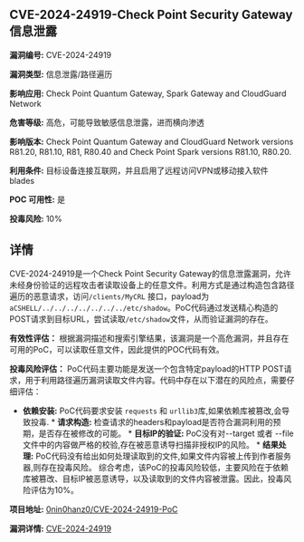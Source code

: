 ## CVE-2024-24919-Check Point Security Gateway信息泄露

**漏洞编号:** CVE-2024-24919

**漏洞类型:** 信息泄露/路径遍历

**影响应用:** Check Point Quantum Gateway, Spark Gateway and CloudGuard Network

**危害等级:** 高危，可能导致敏感信息泄露，进而横向渗透

**影响版本:** Check Point Quantum Gateway and CloudGuard Network versions R81.20, R81.10, R81, R80.40 and Check Point Spark versions R81.10, R80.20.

**利用条件:** 目标设备连接互联网，并且启用了远程访问VPN或移动接入软件 blades

**POC 可用性:** 是

**投毒风险:** 10%

## 详情

CVE-2024-24919是一个Check Point Security Gateway的信息泄露漏洞，允许未经身份验证的远程攻击者读取设备上的任意文件。利用方式是通过构造包含路径遍历的恶意请求，访问`/clients/MyCRL` 接口，payload为`aCSHELL/../../../../../../../etc/shadow`。PoC代码通过发送精心构造的POST请求到目标URL，尝试读取`/etc/shadow`文件，从而验证漏洞的存在。

**有效性评估：**
根据漏洞描述和搜索引擎结果，该漏洞是一个高危漏洞，并且存在可用的PoC，可以读取任意文件，因此提供的POC代码有效。

**投毒风险评估：**
PoC代码主要功能是发送一个包含特定payload的HTTP POST请求，用于利用路径遍历漏洞读取文件内容。代码中存在以下潜在的风险点，需要仔细评估：
*   **依赖安装:** PoC代码要求安装 `requests` 和 `urllib3`库,如果依赖库被篡改,会导致投毒. *   **请求构造:**  检查请求的headers和payload是否符合漏洞利用的预期，是否存在被修改的可能。 *   **目标IP的验证:**  PoC没有对--target 或者 --file 文件中的内容做严格的校验,存在被恶意诱导扫描非授权IP的风险。 *   **结果处理:**  PoC代码没有给出如何处理读取到的文件,如果文件内容被上传到作者服务器,则存在投毒风险。
综合考虑，该PoC的投毒风险较低，主要风险在于依赖库被篡改、目标IP被恶意诱导，以及读取到的文件内容被泄露。因此，投毒风险评估为10%。


**项目地址:** [0nin0hanz0/CVE-2024-24919-PoC](https://github.com/0nin0hanz0/CVE-2024-24919-PoC)

**漏洞详情:** [CVE-2024-24919](https://nvd.nist.gov/vuln/detail/CVE-2024-24919)